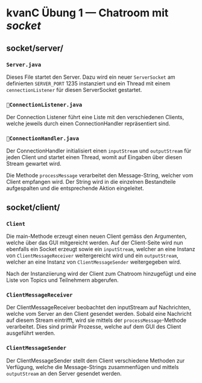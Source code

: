 # kvanC Übung 1 — Chatroom mit *socket*

## socket/server/

### `Server.java`

Dieses File startet den Server. Dazu wird ein neuer `ServerSocket` am definierten `SERVER_PORT` 1235 instanziert und ein Thread mit einem `cennectionListener` für diesen ServerSocket gestartet.

### `ConnectionListener.java`

Der Connection Listener führt eine Liste mit den verschiedenen Clients, welche jeweils durch einen ConnectionHandler repräsentiert sind.

### `ConnectionHandler.java`

Der ConnectionHandler initialisiert einen `inputStream` und `outputStream` für jeden Client und startet einen Thread, womit auf Eingaben über diesen Stream gewartet wird.

Die Methode `processMessage` verarbeitet den Message-String, welcher vom Client empfangen wird. Der String wird in die einzelnen Bestandteile aufgespalten und die entsprechende Aktion eingeleitet.

## socket/client/

### `Client`

Die main-Methode erzeugt einen neuen Client gemäss den Argumenten, welche über das GUI mitgereicht werden. Auf der Client-Seite wird nun ebenfalls ein Socket erzeugt sowie ein `inputStream`, welcher an eine Instanz von `ClientMessageReceiver` weitergereicht wird  und ein `outputStream`, welcher an eine Instanz von `ClientMessageSender` weitergegeben wird.

Nach der Instanziierung wird der Client zum Chatroom hinzugefügt und eine Liste von Topics und Teilnehmern abgerufen.

### `ClientMessageReceiver` 

Der ClientMessageReceiver beobachtet den inputStream auf Nachrichten, welche vom Server an den Client gesendet werden. Sobald eine Nachricht auf diesem Stream eintrifft, wird sie mittels der `processMessage`-Methode verarbeitet. Dies sind primär Prozesse, welche auf dem GUI des Client ausgeführt werden.

### `ClientMessageSender` 

Der ClientMessageSender stellt dem Client verschiedene Methoden zur Verfügung, welche die Message-Strings zusammenfügen und mittels `outputStream` an den Server gesendet werden.